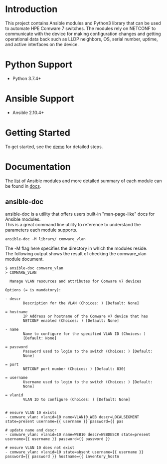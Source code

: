 # Introduction

This project contains Ansible modules and Python3 library that can be used to automate HPE Comware 7 switches. The modules rely on NETCONF to communicate with the device for making configuration changes and getting operational data back such as LLDP neighbors, OS, serial number, uptime, and active interfaces on the device.

# Python Support
  * Python 3.7.4+
  
# Ansible Support
  * Ansible 2.10.4+

# Getting Started
To get started, see the [demo](demo/) for detailed steps.  
  
# Documentation
The [list](docs/README.md) of Ansible modules  and more detailed summary of each module can be found in [docs](docs/).  

## ansible-doc
ansible-doc is a utility that offers users built-in "man-page-like" docs for Ansible modules.  
This is a great command line utility to reference to understand the parameters each module supports.  
```
ansible-doc -M library/ comware_vlan
```
The -M flag here specifies the directory in which the modules reside.   
The following output shows the result of checking the comware_vlan module document.  
```
$ ansible-doc comware_vlan
> COMWARE_VLAN

  Manage VLAN resources and attributes for Comware v7 devices

Options (= is mandatory):

- descr
        Description for the VLAN (Choices: ) [Default: None]

= hostname
        IP Address or hostname of the Comware v7 device that has
        NETCONF enabled (Choices: ) [Default: None]

- name
        Name to configure for the specified VLAN ID (Choices: )
        [Default: None]

= password
        Password used to login to the switch (Choices: ) [Default:
        None]

= port
        NETCONF port number (Choices: ) [Default: 830]

= username
        Username used to login to the switch (Choices: ) [Default:
        None]

= vlanid
        VLAN ID to configure (Choices: ) [Default: None]


# ensure VLAN 10 exists
- comware_vlan: vlanid=10 name=VLAN10_WEB descr=LOCALSEGMENT state=present username={{ username }} password={{ pas

# update name and descr
- comware_vlan: vlanid=10 name=WEB10 descr=WEBDESCR state=present username={{ username }} password={{ password }} 

# ensure VLAN 10 does not exist
- comware_vlan: vlanid=10 state=absent username={{ username }} password={{ password }} hostname={{ inventory_hostn
```




